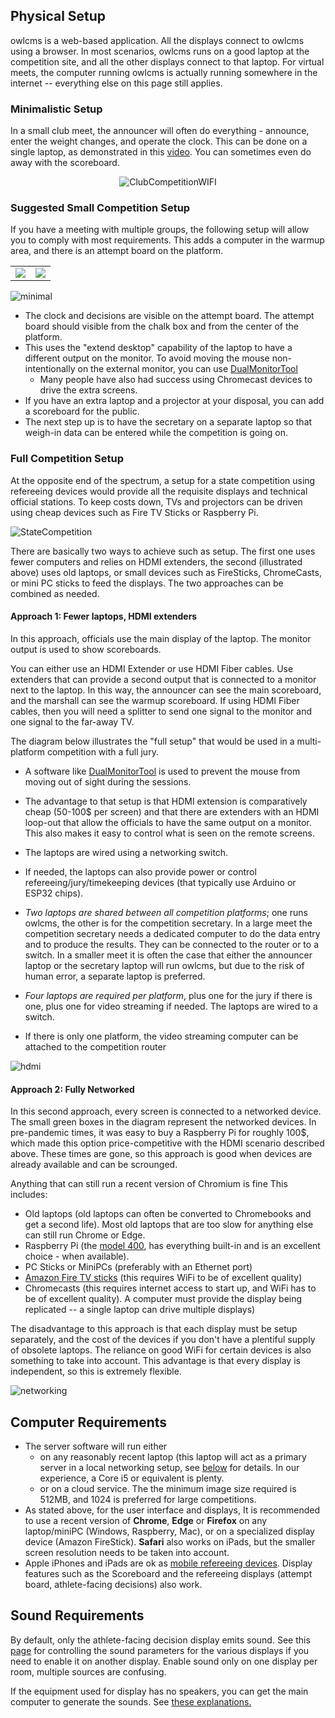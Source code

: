 ## Physical Setup

owlcms is a web-based application.  All the displays connect to owlcms using a browser.  In most scenarios, owlcms runs on a good laptop at the competition site, and all the other displays connect to that laptop.  For virtual meets, the computer running owlcms is actually running somewhere in the internet -- everything else on this page still applies.

### Minimalistic Setup

In a small club meet, the announcer will often do everything - announce, enter the weight changes, and operate the clock. This can be done on a single laptop, as demonstrated in this [video](Demo1).  You can sometimes even do away with the scoreboard.



<center><img src="img/equipment/ClubCompetitionWIFI.png" alt="ClubCompetitionWIFI" /></center>

### Suggested Small Competition Setup

If you have a meeting with multiple groups, the following setup will allow you to comply with most requirements.  This adds a computer in the warmup area, and there is an attempt board on the platform.

<table>
<tr><td><img src='img/Gallery/ElSalvador.jpg'></img></td><td><img src='img/Gallery/ElSalvador_marshall.jpg'></img></td></tr></table>

![minimal](EquipmentSetup/images/minimal.png)

- The clock and decisions are visible on the attempt board.  The attempt board should visible from the chalk box and from the center of the platform.
- This uses the "extend desktop" capability of the laptop to have a different output on the monitor. To avoid moving the mouse non-intentionally on the external monitor, you can use [DualMonitorTool](https://dualmonitortool.sourceforge.net/) 
  - Many people have also had success using Chromecast devices to drive the extra screens.
- If you have an extra laptop and a projector at your disposal, you can add a scoreboard for the public. 
- The next step up is to have the secretary on a separate laptop so that weigh-in data can be entered while the competition is going on.

### Full Competition Setup

At the opposite end of the spectrum, a setup for a state competition using refereeing devices would provide all the requisite displays and technical official stations.  To keep costs down, TVs and projectors can be driven using cheap devices such as Fire TV Sticks or Raspberry Pi.



![StateCompetition](img/equipment/StateCompetition.png)



There are basically two ways to achieve such as setup.  The first one uses fewer computers and relies on HDMI extenders, the second (illustrated above) uses old laptops, or small devices such as FireSticks, ChromeCasts, or mini PC sticks to feed the displays.  The two approaches can be combined as needed.

#### Approach 1: Fewer laptops, HDMI extenders

In this approach, officials use the main display of the laptop.  The monitor output is used to show scoreboards.  

You can either use an HDMI Extender or use HDMI Fiber cables.  Use extenders that can provide a second output that is connected to a monitor next to the laptop.  In this way, the announcer can see the main scoreboard, and the marshall can see the warmup scoreboard.  If using HDMI Fiber cables, then you will need a splitter to send one signal to the monitor and one signal to the far-away TV.

The diagram below illustrates the "full setup" that would be used in a multi-platform competition with a full jury.

- A software like [DualMonitorTool](https://dualmonitortool.sourceforge.net/) is used to prevent the mouse from moving out of sight during the sessions.

- The advantage to that setup is that HDMI extension is comparatively cheap (50-100$ per screen) and that there are extenders with an HDMI loop-out that allow the officials to have the same output on a monitor. This also makes it easy to control what is seen on the remote screens. 
- The laptops are wired using a networking switch.
- If needed, the laptops can also provide power or control refereeing/jury/timekeeping devices (that typically use Arduino or ESP32 chips).
- *Two laptops are shared between all competition platforms*; one runs owlcms, the other is for the competition secretary. In a large meet the competition secretary needs a dedicated computer to do the data entry and to produce the results.  They can be connected to the router or to a switch.  In a smaller meet it is often the case that either the announcer laptop or the secretary laptop will run owlcms, but due to the risk of human error, a separate laptop is preferred.
- *Four laptops are required per platform*, plus one for the jury if there is one, plus one for video streaming if needed.  The laptops are wired to a switch.
- If there is only one platform, the video streaming computer can be attached to the competition router

![hdmi](EquipmentSetup/images/hdmi.png)

#### Approach 2: Fully Networked

In this second approach, every screen is connected to a networked device.  The small green boxes in the diagram represent the networked devices.  In pre-pandemic times, it was easy to buy a Raspberry Pi for roughly 100$, which made this option price-competitive with the HDMI scenario described above.  These times are gone, so this approach is good when devices are already available and can be scrounged.

Anything that can still run a recent version of Chromium is fine  This includes:

- Old laptops (old laptops can often be converted to Chromebooks and get a second life).  Most old laptops that are too slow for anything else can still run Chrome or Edge.
- Raspberry Pi (the [model 400](https://www.raspberrypi.org/products/raspberry-pi-400/), has everything built-in and is an excellent choice - when available).
- PC Sticks or MiniPCs (preferably with an Ethernet port)
- [Amazon Fire TV sticks](FireTV) (this requires WiFi to be of excellent quality)
- Chromecasts (this requires internet access to start up, and WiFi has to be of excellent quality). A computer must provide the display being replicated -- a single laptop can drive multiple displays)

The disadvantage to this approach is that each display must be setup separately, and the cost of the devices if you don't have a plentiful supply of obsolete laptops.  The reliance on good WiFi for certain devices is also something to take into account. This advantage is that every display is independent, so this is extremely flexible.



![networking](EquipmentSetup/images/networking.png)

## Computer Requirements

- The server software will run either 
  - on any reasonably recent laptop (this laptop will act as a primary server in a local networking setup, see [below](#local-access-over-a-local-network) for details.  In our experience, a Core i5 or equivalent is plenty.
  - or on a cloud service.  The the minimum image size required is 512MB, and 1024 is preferred for large competitions.
- As stated above, for the user interface and displays,  It is recommended to use a recent version of **Chrome**, **Edge** or **Firefox** on any laptop/miniPC (Windows, Raspberry, Mac), or on a specialized display device (Amazon FireStick).  **Safari** also works on iPads, but the smaller screen resolution needs to be taken into account.
- Apple iPhones and iPads are ok as [mobile refereeing devices](Refereeing#mobile-device-refereeing).   Display features such as the Scoreboard and the refereeing displays (attempt board, athlete-facing decisions) also work.

## Sound Requirements

By default, only the athlete-facing decision display emits sound.  See this [page](Displays#display-settings) for controlling the sound parameters for the various displays if you need to enable it on another display.  Enable sound only on one display per room, multiple sources are confusing.

If the equipment used for display has no speakers, you can get the main computer to generate the sounds.   See [these explanations.](Preparation#associating-an-audio-output-with-a-platform)